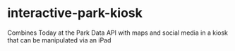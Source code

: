 # interactive-park-kiosk
Combines Today at the Park Data API with maps and social media in a kiosk that can be manipulated via an iPad
